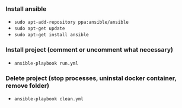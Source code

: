 ### Install ansible

- ```sudo apt-add-repository ppa:ansible/ansible```
- ```sudo apt-get update```
- ```sudo apt-get install ansible```

### Install project (comment or uncomment what necessary)
- ```ansible-playbook run.yml```

### Delete project (stop processes, uninstal docker container, remove folder)
- ```ansible-playbook clean.yml```
